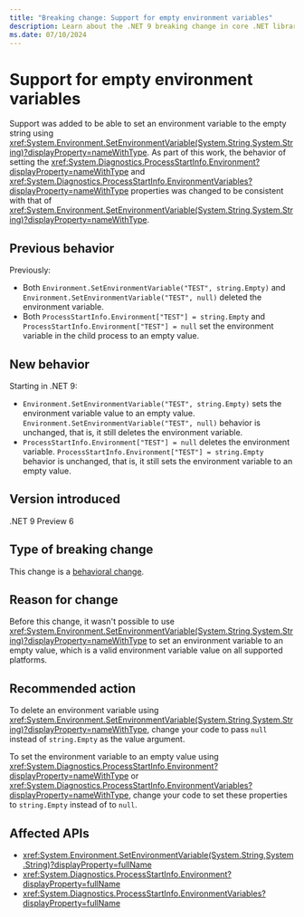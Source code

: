 ```yaml
---
title: "Breaking change: Support for empty environment variables"
description: Learn about the .NET 9 breaking change in core .NET libraries where passing `string.Empty` to `Environment.SetEnvironmentVariable` no longer deletes the environment variable.
ms.date: 07/10/2024
---
```

# Support for empty environment variables

Support was added to be able to set an environment variable to the empty string using <xref:System.Environment.SetEnvironmentVariable(System.String,System.String)?displayProperty=nameWithType>. As part of this work, the behavior of setting the <xref:System.Diagnostics.ProcessStartInfo.Environment?displayProperty=nameWithType> and <xref:System.Diagnostics.ProcessStartInfo.EnvironmentVariables?displayProperty=nameWithType> properties was changed to be consistent with that of <xref:System.Environment.SetEnvironmentVariable(System.String,System.String)?displayProperty=nameWithType>.

## Previous behavior

Previously:

- Both `Environment.SetEnvironmentVariable("TEST", string.Empty)` and `Environment.SetEnvironmentVariable("TEST", null)` deleted the environment variable.
- Both `ProcessStartInfo.Environment["TEST"] = string.Empty` and `ProcessStartInfo.Environment["TEST"] = null` set the environment variable in the child process to an empty value.

## New behavior

Starting in .NET 9:

- `Environment.SetEnvironmentVariable("TEST", string.Empty)` sets the environment variable value to an empty value. `Environment.SetEnvironmentVariable("TEST", null)` behavior is unchanged, that is, it still deletes the environment variable.
- `ProcessStartInfo.Environment["TEST"] = null` deletes the environment variable. `ProcessStartInfo.Environment["TEST"] = string.Empty` behavior is unchanged, that is, it still sets the environment variable to an empty value.

## Version introduced

.NET 9 Preview 6

## Type of breaking change

This change is a [behavioral change](../../categories.md#behavioral-change).

## Reason for change

Before this change, it wasn't possible to use <xref:System.Environment.SetEnvironmentVariable(System.String,System.String)?displayProperty=nameWithType> to set an environment variable to an empty value, which is a valid environment variable value on all supported platforms.

## Recommended action

To delete an environment variable using <xref:System.Environment.SetEnvironmentVariable(System.String,System.String)?displayProperty=nameWithType>, change your code to pass `null` instead of `string.Empty` as the value argument.

To set the environment variable to an empty value using <xref:System.Diagnostics.ProcessStartInfo.Environment?displayProperty=nameWithType> or <xref:System.Diagnostics.ProcessStartInfo.EnvironmentVariables?displayProperty=nameWithType>, change your code to set these properties to `string.Empty` instead of to `null`.

## Affected APIs

- <xref:System.Environment.SetEnvironmentVariable(System.String,System.String)?displayProperty=fullName>
- <xref:System.Diagnostics.ProcessStartInfo.Environment?displayProperty=fullName>
- <xref:System.Diagnostics.ProcessStartInfo.EnvironmentVariables?displayProperty=fullName>
